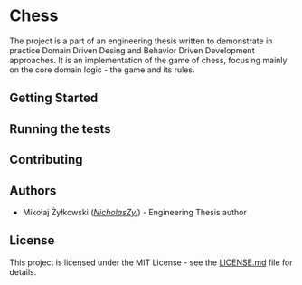 # Chess
The project is a part of an engineering thesis written to demonstrate in practice Domain Driven Desing and Behavior Driven Development approaches. It is an implementation of the game of chess, focusing mainly on the core domain logic - the game and its rules. 
## Getting Started
## Running the tests
## Contributing
## Authors
* Mikołaj Żyłkowski (_[NicholasZyl](https://github.com/NicholasZyl)_) - Engineering Thesis author
## License
This project is licensed under the MIT License - see the [LICENSE.md](https://github.com/NicholasZyl/chess/blob/master/LICENSE.md) file for details.